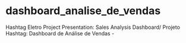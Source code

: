 # dashboard_analise_de_vendas
Hashtag Eletro Project Presentation: Sales Analysis Dashboard/ Projeto Hashtag: Dashboard de Análise de Vendas - 
